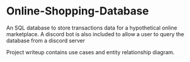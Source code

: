 # Online-Shopping-Database
An SQL database to store transactions data for a hypothetical online marketplace. A discord bot is also included to allow a user to query the database from a discord server

Project writeup contains use cases and entity relationship diagram.
